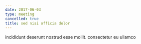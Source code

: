 ```yaml
---
date: 2017-06-03
type: meeting
cancelled: true
title: sed nisi officia dolor
---
```

incididunt deserunt nostrud esse mollit. consectetur eu ullamco